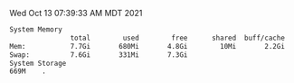 Wed Oct 13 07:39:33 AM MDT 2021
```bash
System Memory
               total        used        free      shared  buff/cache   available
Mem:           7.7Gi       680Mi       4.8Gi        10Mi       2.2Gi       6.7Gi
Swap:          7.6Gi       331Mi       7.3Gi
System Storage
669M	.
```
